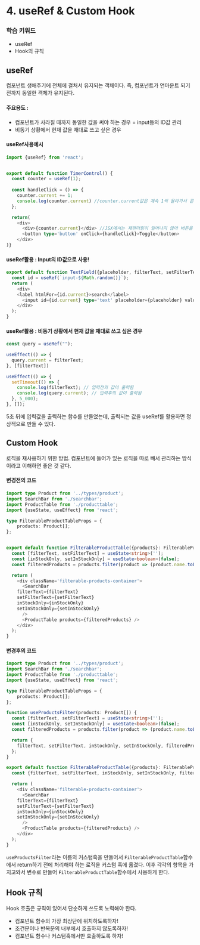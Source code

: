 # 4. useRef & Custom Hook

### 학습 키워드

* useRef
* Hook의 규칙

## useRef

컴포넌트 생애주기에 전체에 걸처서 유지되는 객체이다. 즉, 컴포넌트가 언마운트 되기 전까지 동일한 객체가 유지된다.

#### 주요용도 :&#x20;

* 컴포넌트가 사라질 때까지 동일한 값을 써야 하는 경우 = input등의 ID값 관리
* 비동기 상황에서 현재 값을 재대로 쓰고 싶은 경우

#### useRef사용예시

```typescript
import {useRef} from 'react';


export default function TimerControl() {
  const counter = useRef(1);
  
  const handleClick = () => {
    counter.current += 1;
    console.log(counter.current) //counter.current값은 계속 1씩 올라가서 콘솔창에 찍힘
  };

  return(
    <div>
      <div>{counter.current}</div> //JSX에서는 재랜더링이 일어나지 않아 버튼을 눌러도 1값만 출력된다.
      <button type='button' onClick={handleClick}>Toggle</button>
    </div>
)}
```

#### useRef활용 : Input의 ID값으로 사용!

```typescript
export default function TextField({placeholder, filterText, setFilterText}) {
  const id = useRef(`input-${Math.random()}`);
  return (
    <div>
    <label htmlFor={id.current}>search</label>
      <input id={id.current} type='text' placeholder={placeholder} value = {filterText}/>
    </div>
  );
}
```

#### useRef활용 : 비동기 상황에서 현재 값을 재대로 쓰고 싶은 경우

```typescript
const query = useRef("");

useEffect(() => {
  query.current = filterText;
}, [filterText])

useEffect(() => {
  setTimeout(() => {
    console.log(filterText); // 입력전의 값이 출력됨
    console.log(query.current); // 입력후의 값이 출력됨
  }, 5_000);
}, []);
```

5초 뒤에 입력값을 출력하는 함수를 만들었는데, 출력되는 값을 useRef를 활용하면 정상적으로 만들 수 있다.



## Custom Hook

로직을 재사용하기 위한 방법. 컴포넌트에 들어가 있는 로직을 따로 빼서 관리하는 방식이라고 이해하면 좋은 것 같다.&#x20;



#### 변경전의 코드

```typescript
import type Product from '../types/product';
import SearchBar from './searchbar';
import ProductTable from './producttable';
import {useState, useEffect} from 'react';

type FilterableProductTableProps = {
	products: Product[];
};


export default function FilterableProductTable({products}: FilterableProductTableProps) {
  const [filterText, setFilterText] = useState<string>('');
  const [inStockOnly, setInStockOnly] = useState<boolean>(false);
  const filteredProducts = products.filter(product => (product.name.toLowerCase().includes(filterText.trim().toLocaleLowerCase()))).filter(product => (product.stocked || !inStockOnly));

  return (
    <div className='filterable-products-container'>
      <SearchBar
	filterText={filterText}
	setFilterText={setFilterText}
	inStockOnly={inStockOnly}
	setInStockOnly={setInStockOnly}
      />
      <ProductTable products={filteredProducts} />
    </div>
  );
}
```

#### 변경후의 코드

```typescript
import type Product from '../types/product';
import SearchBar from './searchbar';
import ProductTable from './producttable';
import {useState, useEffect} from 'react';

type FilterableProductTableProps = {
	products: Product[];
};

function useProductsFilter(products: Product[]) {
  const [filterText, setFilterText] = useState<string>('');
  const [inStockOnly, setInStockOnly] = useState<boolean>(false);
  const filteredProducts = products.filter(product => (product.name.toLowerCase().includes(filterText.trim().toLocaleLowerCase()))).filter(product => (product.stocked || !inStockOnly));

  return {
    filterText, setFilterText, inStockOnly, setInStockOnly, filteredProducts,
  };
}

export default function FilterableProductTable({products}: FilterableProductTableProps) {
  const {filterText, setFilterText, inStockOnly, setInStockOnly, filteredProducts} = useProductsFilter(products);

  return (
    <div className='filterable-products-container'>
      <SearchBar
	filterText={filterText}
	setFilterText={setFilterText}
	inStockOnly={inStockOnly}
	setInStockOnly={setInStockOnly}
      />
      <ProductTable products={filteredProducts} />
    </div>
  );
}
```

`useProductsFilter`라는 이름의 커스텀훅을 만들어서 `FilterableProductTable`함수에서 return하기 전에 처리해야 하는 로직을 커스텀 훅에 옮겼다. 이후 각각의 항목을 가지고와서 변수로 만들어 `FilterableProductTable`함수에서 사용하게 한다.



## Hook 규칙

Hook 호출은 규칙이 있어서 단순하게 쓰도록 노력해야 한다.

* 컴포넌트 함수의 가장 최상단에 위치하도록하자!
* 조건문이나 반복문의 내부에서 호출하지 않도록하자!
* 컴포넌트 함수나 커스텀훅에서만 호출하도록 하자!
